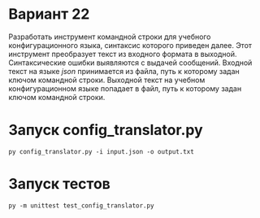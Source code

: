 # Вариант 22
Разработать инструмент командной строки для учебного конфигурационного 
языка, синтаксис которого приведен далее. Этот инструмент преобразует текст из 
входного формата в выходной. Синтаксические ошибки выявляются с выдачей 
сообщений. 
Входной текст на языке *json* принимается из файла, путь к которому задан 
ключом командной строки. Выходной текст на учебном конфигурационном 
языке попадает в файл, путь к которому задан ключом командной строки.

# Запуск config_translator.py
``` shell
py config_translator.py -i input.json -o output.txt
```

# Запуск тестов
``` shell
py -m unittest test_config_translator.py
```

